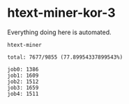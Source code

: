 # htext-miner-kor-3

Everything doing here is automated.

```
htext-miner

total: 7677/9855 (77.89954337899543%)

job0: 1386
job1: 1609
job2: 1512
job3: 1659
job4: 1511
```